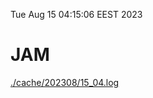 Tue Aug 15 04:15:06 EEST 2023
# JAM
<a href='./cache/202308/15_04.log'>./cache/202308/15_04.log</a>
